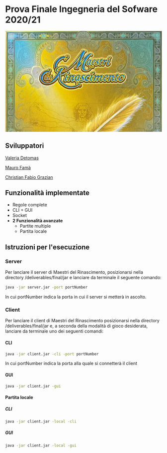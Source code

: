 # Prova Finale Ingegneria del Sofware 2020/21

![alt text](src/main/resources/other/background/backgroundMaestri.png)

## Sviluppatori

[Valeria Detomas](https://github.com/valeriadetomas)

[Mauro Famà](https://github.com/maurofama99)

[Christian Fabio Grazian](https://github.com/grazcri)

## Funzionalità implementate

* Regole complete
* CLI + GUI
* Socket
* __2 Funzionalità avanzate__
    * Partite multiple
    * Partita locale

## Istruzioni per l'esecuzione

### Server
Per lanciare il server di Maestri del Rinascimento, posizionarsi nella directory /deliverables/final/jar e lanciare da terminale il seguente comando:
```bash
java -jar server.jar -port portNumber
```
In cui portNumber indica la porta in cui il server si metterà in ascolto.

### Client
Per lanciare il client di Maestri del Rinascimento posizionarsi nella directory /deliverables/final/jar e, a seconda della modalità di gioco desiderata, lanciare da terminale uno dei seguenti comandi:
#### CLI 
```bash
java -jar client.jar -cli -port portNumber
```
In cui portNumber indica la porta alla quale si connetterà il client
#### GUI
```bash
java -jar client.jar -gui
```
#### Partita locale
##### CLI
```bash
java -jar client.jar -local -cli
```
##### GUI
```bash
java -jar client.jar -local -gui
```









